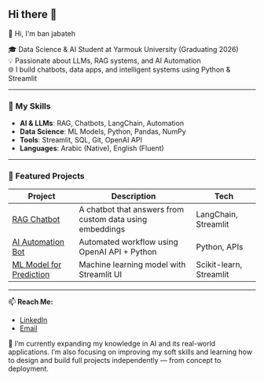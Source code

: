 ## Hi there 👋

👋 Hi, I'm ban jabateh 

🎓 Data Science & AI Student at Yarmouk University (Graduating 2026)  
💡 Passionate about LLMs, RAG systems, and AI Automation  
🌐 I build chatbots, data apps, and intelligent systems using Python & Streamlit  

---

### 🧠 My Skills
- **AI & LLMs**: RAG, Chatbots, LangChain, Automation  
- **Data Science**: ML Models, Python, Pandas, NumPy  
- **Tools**: Streamlit, SQL, Git, OpenAI API  
- **Languages**: Arabic (Native), English (Fluent)

---

### 🚀 Featured Projects
| Project | Description | Tech |
|----------|--------------|------|
| [RAG Chatbot]() | A chatbot that answers from custom data using embeddings | LangChain, Streamlit |
| [AI Automation Bot]() | Automated workflow using OpenAI API + Python | Python, APIs |
| [ML Model for Prediction]() | Machine learning model with Streamlit UI | Scikit-learn, Streamlit |

---

📫 **Reach Me:**  
- [LinkedIn](https://www.linkedin.com/in/ban-jabateh-3ab3b626b?lipi=urn%3Ali%3Apage%3Ad_flagship3_profile_view_base_contact_details%3BSHkmAclSRfu5g9L5wZYl1A%3D%3D)
- [Email](ban.mohammed41@gmail.com)




🌱 I’m currently expanding my knowledge in AI and its real-world applications. I’m also focusing on improving my soft skills and learning how to design and build full projects independently — from concept to deployment.

